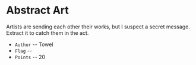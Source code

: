 # Abstract Art
Artists are sending each other their works, but I suspect a secret message. Extract it to catch them in the act.

* `Author` -- Towel
* `Flag` -- 
* `Points` -- 20
